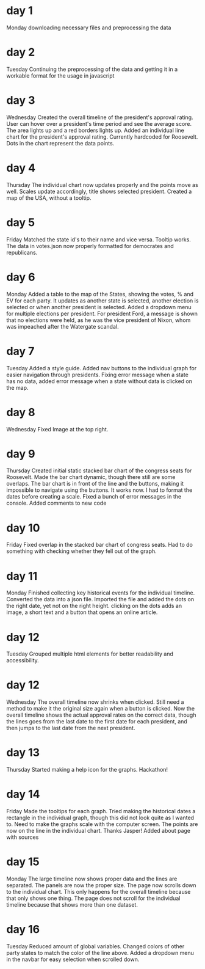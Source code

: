 # day 1
Monday
downloading necessary files and preprocessing the data

# day 2
Tuesday
Continuing the preprocessing of the data and getting it in a workable
format for the usage in javascript

# day 3
Wednesday
Created the overall timeline of the president's approval rating. User can
hover over a president's time period and see the average score. The area lights
up and a red borders lights up.
Added an individual line chart for the president's approval rating. Currently
hardcoded for Roosevelt. Dots in the chart represent the data points.

# day 4
Thursday
The individual chart now updates properly and the points move as well.
Scales update accordingly, title shows selected president.
Created a map of the USA, without a tooltip.

# day 5
Friday
Matched the state id's to their name and vice versa.
Tooltip works.
The data in votes.json now properly formatted for democrates and republicans.

# day 6
Monday
Added a table to the map of the States, showing the votes, % and EV for each
party. It updates as another state is selected, another election is selected or
when another president is selected.
Added a dropdown menu for multiple elections per president. For president Ford,
a message is shown that no elections were held, as he was the vice president of
Nixon, whom was impeached after the Watergate scandal.

# day 7
Tuesday
Added a style guide.
Added nav buttons to the individual graph for easier navigation through
presidents.
Fixing error message when a state has no data, added error message when
a state without data is clicked on the map.

# day 8
Wednesday
Fixed Image at the top right.

# day 9
Thursday
Created initial static stacked  bar chart of the congress seats for
Roosevelt.
Made the bar chart dynamic, though there still are some overlaps.
The bar chart is in front of the line and the buttons, making it impossible
to navigate using the buttons.
It works now. I had to format the dates before creating a scale.
Fixed a bunch of error messages in the console.
Added comments to new code

# day 10
Friday
Fixed overlap in the stacked bar chart of congress seats. Had to do something
with checking whether they fell out of the graph.

# day 11
Monday
Finished collecting key historical events for the individual timeline.
Converted the data into a json file.
Imported the file and added the dots on the right date, yet not on the right
height.
clicking on the dots adds an image, a short text and a button that opens
an online article.

# day 12
Tuesday
Grouped multiple html elements for better readability and accessibility.

# day 12
Wednesday
The overall timeline now shrinks when clicked. Still need a method to make it
the original size again when a button is clicked.
Now the overall timeline shows the actual approval rates on the correct data,
though the lines goes from the last date to the first date for each president,
and then jumps to the last date from the next president.

# day 13
Thursday
Started making a help icon for the graphs.
Hackathon!

# day 14
Friday
Made the tooltips for each graph.
Tried making the historical dates a rectangle in the individual graph, though
this did not look quite as I wanted to.
Need to make the graphs scale with the computer screen.
The points are now on the line in the individual chart. Thanks Jasper!
Added about page with sources

# day 15
Monday
The large timeline now shows proper data and the lines are separated.
The panels are now the proper size.
The page now scrolls down to the individual chart. This only happens for the
overall timeline because that only shows one thing. The page does not scroll
for the individual timeline because that shows more than one dataset.

# day 16
Tuesday
Reduced amount of global variables.
Changed colors of other party states to match the color of the line above.
Added a dropdown menu in the navbar for easy selection when scrolled down.
